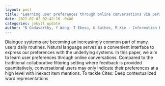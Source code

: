 ```yaml
--- 
layout: post 
title: "Learning user preferences through online conversations via personalized memory transfer" 
date: 2022-07-02 02:42:16 -0400 
categories: jekyll update 
author: "N Godavarthy, Y Wang, T Ebesu, U Suthee, M Xie - Information Retrieval , 2022" 
--- 
```

Dialogue systems are becoming an increasingly common part of many users daily routines. Natural language serves as a convenient interface to express our preferences with the underlying systems. In this paper, we aim to learn user preferences through online conversations. Compared to the traditional collaborative filtering setting where feedback is provided quantitatively, conversational users may only indicate their preferences at a high level with inexact item mentions. To tackle Cites: Deep contextualized word representations